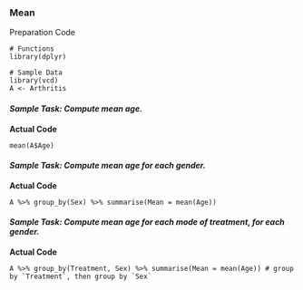 ### Mean
Preparation Code
```
# Functions
library(dplyr)

# Sample Data
library(vcd)
A <- Arthritis
```
#### **_Sample Task: Compute mean age._**
**Actual Code**
```
mean(A$Age)
```
#### **_Sample Task: Compute mean age for each gender._**
**Actual Code**
```
A %>% group_by(Sex) %>% summarise(Mean = mean(Age))
```
#### **_Sample Task: Compute mean age for each mode of treatment, for each gender._**
**Actual Code**
```
A %>% group_by(Treatment, Sex) %>% summarise(Mean = mean(Age)) # group by `Treatment`, then group by `Sex`
